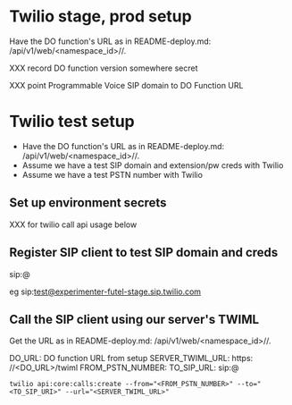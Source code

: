 # Twilio stage, prod setup

Have the DO function's URL as in README-deploy.md: <host>/api/v1/web/<namespace_id>/<package>/<function>.

XXX record DO function version somewhere secret

XXX point Programmable Voice SIP domain to DO Function URL

# Twilio test setup

- Have the DO function's URL as in README-deploy.md: <host>/api/v1/web/<namespace_id>/<package>/<function>.
- Assume we have a test SIP domain and extension/pw creds with Twilio
- Assume we have a test PSTN number with Twilio

## Set up environment secrets

XXX for twilio call api usage below

## Register SIP client to test SIP domain and creds

sip:<extension>@<Twilio SIP domain>

eg sip:test@experimenter-futel-stage.sip.twilio.com

## Call the SIP client using our server's TWIML

Get the URL as in README-deploy.md: <host>/api/v1/web/<namespace_id>/<package>/<function>.

DO_URL: DO function URL from setup
SERVER_TWIML_URL: https: //<DO_URL>/twiml
FROM_PSTN_NUMBER: <Twilio test PSTN number>
TO_SIP_URL: sip:<extension>@<Twilio SIP domain>

`twilio api:core:calls:create --from="<FROM_PSTN_NUMBER>" --to="<TO_SIP_URI>" --url="<SERVER_TWIML_URL>"`
